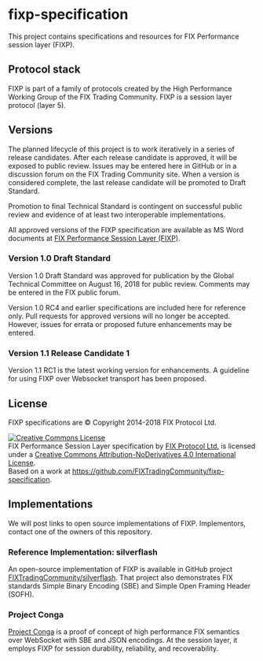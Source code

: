 # fixp-specification
This project contains specifications and resources for FIX Performance session layer (FIXP).


## Protocol stack
FIXP is part of a family of protocols created by the High Performance Working Group
 of the FIX Trading Community. FIXP is a session layer protocol (layer 5).

## Versions

The planned lifecycle of this project is to work iteratively in a series of release candidates. After each release candidate is approved, it will be exposed to public review. Issues may be entered here in GitHub or in a discussion forum on the FIX Trading Community site. When a version is considered complete, the last release candidate will be promoted to Draft Standard. 

Promotion to final Technical Standard is contingent on successful public review and evidence of at least two interoperable implementations. 

All approved versions of the FIXP specification are available as MS Word documents at [FIX Performance Session Layer (FIXP)](https://www.fixtrading.org/standards/fixp/).

### Version 1.0 Draft Standard
Version 1.0 Draft Standard was approved for publication by the Global Technical Committee on August 16, 2018 for public review. Comments may be entered in the FIX public forum.

Version 1.0 RC4 and earlier specifications are included here for reference only. Pull requests for approved versions will no longer be accepted. However, issues for errata or proposed future enhancements may be entered. 

### Version 1.1 Release  Candidate 1

Version 1.1 RC1 is the latest working version for enhancements. A guideline for using FIXP over Websocket transport has been proposed.

## License
FIXP specifications are © Copyright 2014-2018 FIX Protocol Ltd. 

<a rel="license" href="http://creativecommons.org/licenses/by-nd/4.0/"><img alt="Creative Commons License" style="border-width:0" src="https://i.creativecommons.org/l/by-nd/4.0/88x31.png" /></a><br /><span xmlns:dct="http://purl.org/dc/terms/" href="http://purl.org/dc/dcmitype/Text" property="dct:title" rel="dct:type">FIX Performance Session Layer specification</span> by <a xmlns:cc="http://creativecommons.org/ns#" href="http://www.fixtradingcommunity.org/" property="cc:attributionName" rel="cc:attributionURL">FIX Protocol Ltd.</a> is licensed under a <a rel="license" href="http://creativecommons.org/licenses/by-nd/4.0/">Creative Commons Attribution-NoDerivatives 4.0 International License</a>.<br />Based on a work at <a xmlns:dct="http://purl.org/dc/terms/" href="https://github.com/FIXTradingCommunity/fixp-specification" rel="dct:source">https://github.com/FIXTradingCommunity/fixp-specification</a>.

## Implementations

We will post links to open source implementations of FIXP. Implementors, contact one
of the owners of this repository.

### Reference Implementation: silverflash
An open-source implementation of FIXP is available in GitHub project [FIXTradingCommunity/silverflash](https://github.com/FIXTradingCommunity/silverflash). That project also demonstrates FIX standards Simple Binary Encoding (SBE) and Simple Open Framing Header (SOFH).

### Project Conga
[Project Conga](https://github.com/FIXTradingCommunity/conga) is a proof of concept of high performance FIX semantics over WebSocket with SBE and JSON encodings. At the session layer, it employs FIXP for session durability, reliability, and recoverability.

